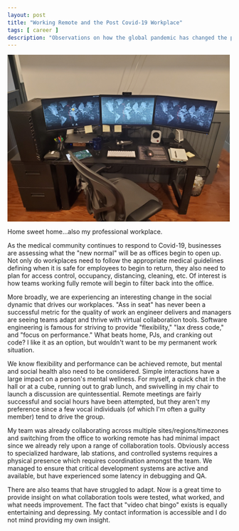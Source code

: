 ```yaml
---
layout: post
title: "Working Remote and the Post Covid-19 Workplace"
tags: [ career ]
description: "Observations on how the global pandemic has changed the professional work environment."
---
```



<img src="/images/20200402_151855.jpg" width="500" align="middle" />

Home sweet home...also my professional workplace.

As the medical community continues to respond to Covid-19, businesses are assessing what the "new normal" will be as offices begin to open up.  Not only do workplaces need to follow the appropriate medical guidelines defining when it is safe for employees to begin to return, they also need to plan for access control, occupancy, distancing, cleaning, etc.  Of interest is how teams working fully remote will begin to filter back into the office.

More broadly, we are experiencing an interesting change in the social dynamic that drives our workplaces.  "Ass in seat" has never been a successful metric for the quality of work an engineer delivers and managers are seeing teams adapt and thrive with virtual collaboration tools.  Software engineering is famous for striving to provide "flexibility," "lax dress code," and "focus on performance."  What beats home, PJs, and cranking out code?  I like it as an option, but wouldn't want to be my permanent work situation.

We know flexibility and performance can be achieved remote, but mental and social health also need to be considered.  Simple interactions have a large impact on a person's mental wellness.  For myself, a quick chat in the hall or at a cube, running out to grab lunch, and swivelling in my chair to launch a discussion are quintessential.  Remote meetings are fairly successful and social hours have been attempted, but they aren't my preference since a few vocal individuals (of which I'm often a guilty member) tend to drive the group.

My team was already collaborating across multiple sites/regions/timezones and switching from the office to working remote has had minimal impact since we already rely upon a range of collaboration tools.  Obviously access to specialized hardware, lab stations, and controlled systems requires a physical presence which requires coordination amongst the team.  We managed to ensure that critical development systems are active and available, but have experienced some latency in debugging and QA.

There are also teams that have struggled to adapt.  Now is a great time to provide insight on what collaboration tools were tested, what worked, and what needs improvement.  The fact that "video chat bingo" exists is equally entertaining and depressing.  My contact information is accessible and I do not mind providing my own insight.
